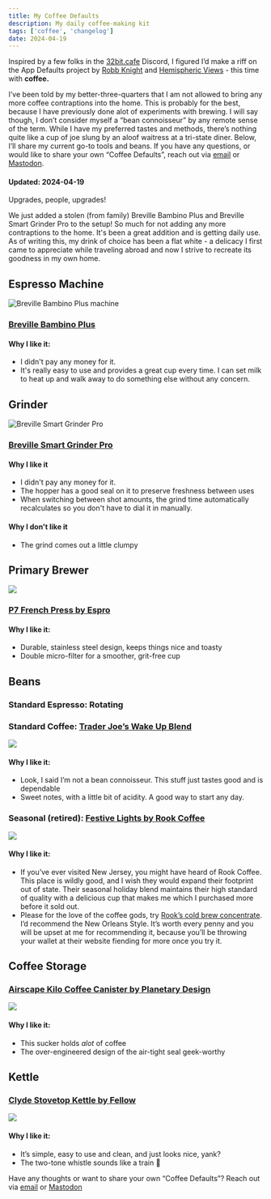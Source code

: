 ```yaml
---
title: My Coffee Defaults
description: My daily coffee-making kit
tags: ['coffee', 'changelog']
date: 2024-04-19
---
```


Inspired by a few folks in the [32bit.cafe](https://32bit.cafe) Discord, I figured I’d make a riff on the App Defaults project by [Robb Knight](https://knight.me) and [Hemispheric Views](https://listen.hemisphericviews.com/097) - this time with **coffee.** 

I’ve been told by my better-three-quarters that I am not allowed to bring any more coffee contraptions into the home. This is probably for the best, because I have previously done alot of experiments with brewing. I will say though, I don’t consider myself a “bean connoisseur” by any remote sense of the term. While I have my preferred tastes and methods, there’s nothing quite like a cup of joe slung by an aloof waitress at a tri-state diner. Below, I’ll share my current go-to tools and beans. If you have any questions, or would like to share your own “Coffee Defaults”, reach out via [email](mailto:ehqo@omg.lol) or [Mastodon](https://social.lol/@ehqo).

#### Updated: 2024-04-19
Upgrades, people, upgrades!

We just added a stolen (from family) Breville Bambino Plus and Breville Smart Grinder Pro to the setup! So much for not adding any more contraptions to the home. It's been a great addition and is getting daily use. As of writing this, my drink of choice has been a flat white - a delicacy I first came to appreciate while traveling abroad and now I strive to recreate its goodness in my own home.

## Espresso Machine
![Breville Bambino Plus machine](https://noctua.b-cdn.net/images/blog/APR24/bambinoplus.webp)
### [Breville Bambino Plus](https://www.breville.com/us/en/products/espresso/bes500.html)
#### Why I like it:
- I didn't pay any money for it.
- It's really easy to use and provides a great cup every time. I can set milk to heat up and walk away to do something else without any concern.

## Grinder
![Breville Smart Grinder Pro](https://noctua.b-cdn.net/images/blog/APR24/smartgrinderpro.webp)
### [Breville Smart Grinder Pro](https://www.breville.com/us/en/products/coffee-grinders/bcg820.html)
#### Why I like it
- I didn't pay any money for it.
- The hopper has a good seal on it to preserve freshness between uses
- When switching between shot amounts, the grind time automatically recalculates so you don't have to dial it in manually.
#### Why I don't like it
- The grind comes out a little clumpy

## Primary Brewer
![](https://noctua.b-cdn.net/images/blog/JAN24/espro-p7.webp)
### [P7 French Press by Espro](https://espro.com/collections/french-press/products/coffee-french-press-p7)
#### Why I like it: 
- Durable, stainless steel design, keeps things nice and toasty
- Double micro-filter for a smoother, grit-free cup

## Beans
### Standard Espresso: Rotating

### Standard Coffee: [Trader Joe’s Wake Up Blend](https://www.traderjoes.com/home/products/pdp/organic-fair-trade-wake-up-blend-coffee-098530)
![](https://noctua.b-cdn.net/images/blog/JAN24/tj-wakeup-blend.webp)
#### Why I like it:
- Look, I said I’m not a bean connoisseur. This stuff just tastes good and is dependable
- Sweet notes, with a little bit of acidity. A good way to start any day.

### Seasonal (retired): [Festive Lights by Rook Coffee](https://rookcoffee.com/collections/coffee)
![](https://noctua.b-cdn.net/images/blog/JAN24/festive-lights.webp)
#### Why I like it:
- If you’ve ever visited New Jersey, you might have heard of Rook Coffee. This place is wildly good, and I wish they would expand their footprint out of state. Their seasonal holiday blend maintains their high standard of quality with a delicious cup that makes me which I purchased more before it sold out.
- Please for the love of the coffee gods, try [Rook’s cold brew concentrate](https://rookcoffee.com/collections/cold-brew). I’d recommend the New Orleans Style. It’s worth every penny and you will be upset at me for recommending it, because you’ll be throwing your wallet at their website fiending for more once you try it.

## Coffee Storage
### [Airscape Kilo Coffee Canister by Planetary Design](https://planetarydesign.com/product/airscape-kilo-coffee-canister/)
![](https://noctua.b-cdn.net/images/blog/JAN24/airscape-kilo.webp)
#### Why I like it:
- This sucker holds *alot* of coffee
- The over-engineered design of the air-tight seal geek-worthy

## Kettle
### [Clyde Stovetop Kettle by Fellow](https://fellowproducts.com/products/clyde-stovetop-kettle)
![](https://noctua.b-cdn.net/images/blog/JAN24/clyde-kettle.webp)
#### Why I like it: 
- It’s simple, easy to use and clean, and just looks nice, yank?
- The two-tone whistle sounds like a train 🚂

Have any thoughts or want to share your own “Coffee Defaults”? Reach out via [email](mailto:ehqo@omg.lol) or [Mastodon](https://social.lol/@ehqo)
